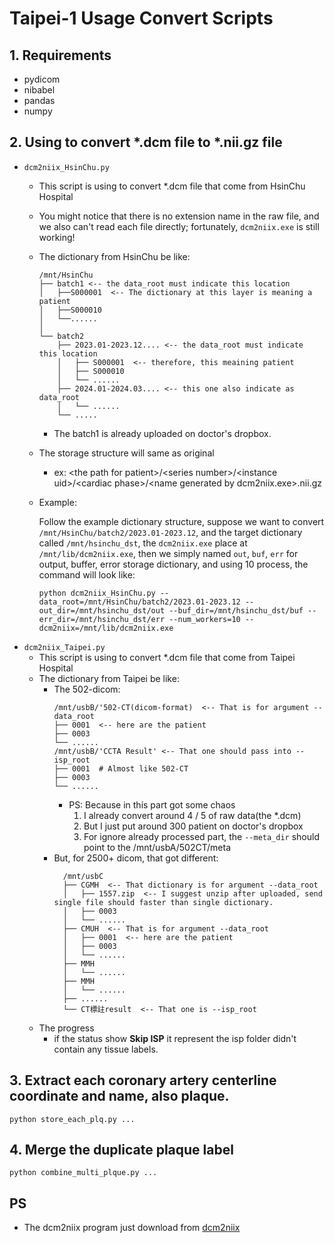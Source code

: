 # Taipei-1 Usage Convert Scripts
## 1. Requirements
- pydicom
- nibabel
- pandas
- numpy
## 2. Using to convert *.dcm file to *.nii.gz file
- `dcm2niix_HsinChu.py`
  - This script is using to convert *.dcm file that come from HsinChu Hospital
  - You might notice that there is no extension name in the raw file, and we also can't read each file directly; fortunately, `dcm2niix.exe` is still working!
  - The dictionary from HsinChu be like:
    ```
    /mnt/HsinChu
    ├── batch1 <-- the data_root must indicate this location
    │   ├──S000001  <-- The dictionary at this layer is meaning a patient
    │   ├──S000010
    │   └──......
    │       
    └── batch2
        ├── 2023.01-2023.12.... <-- the data_root must indicate this location
        │   ├── S000001  <-- therefore, this meaining patient
        │   ├── S000010
        │   └── ......
        ├── 2024.01-2024.03.... <-- this one also indicate as data_root
        │   └── ......
        └── .....
    ```
    - The batch1 is already uploaded on doctor's dropbox.
  - The storage structure will same as original
    - ex: \<the path for patient>/\<series number>/\<instance uid>/\<cardiac phase>/\<name generated by dcm2niix.exe>.nii.gz
  - Example:
    
      Follow the example dictionary structure, suppose we want to convert `/mnt/HsinChu/batch2/2023.01-2023.12`, and the target dictionary called `/mnt/hsinchu_dst`, the `dcm2niix.exe` place at `/mnt/lib/dcm2niix.exe`, then we simply named `out`, `buf`, `err` for output, buffer, error storage dictionary, and using 10 process, the command will look like: 
    ```bash=
    python dcm2niix_HsinChu.py --data_root=/mnt/HsinChu/batch2/2023.01-2023.12 --out_dir=/mnt/hsinchu_dst/out --buf_dir=/mnt/hsinchu_dst/buf --err_dir=/mnt/hsinchu_dst/err --num_workers=10 --dcm2niix=/mnt/lib/dcm2niix.exe
    ```
- `dcm2niix_Taipei.py`
  - This script is using to convert *.dcm file that come from Taipei Hospital
  - The dictionary from Taipei be like:
    - The 502-dicom:
      ```
      /mnt/usbB/'502-CT(dicom-format)  <-- That is for argument --data_root
      ├── 0001  <-- here are the patient
      ├── 0003
      └── ......
      /mnt/usbB/'CCTA Result' <-- That one should pass into --isp_root
      ├── 0001  # Almost like 502-CT
      ├── 0003
      └── ......
      ```
      - PS: Because in this part got some chaos
        1. I already convert around 4 / 5 of raw data(the *.dcm)
        2. But I just put around 300 patient on doctor's dropbox
        3. For ignore already processed part, the `--meta_dir` should point to the /mnt/usbA/502CT/meta 
    - But, for 2500+ dicom, that got different:
      ```
        /mnt/usbC 
        ├── CGMH  <-- That dictionary is for argument --data_root
        │   ├── 1557.zip  <-- I suggest unzip after uploaded, send single file should faster than single dictionary.
        │   ├── 0003
        │   └── ......
        ├── CMUH  <-- That is for argument --data_root
        │   ├── 0001  <-- here are the patient
        │   ├── 0003
        │   └── ......
        ├── MMH
        │   └── ......
        ├── MMH
        │   └── ......
        ├── ......
        └── CT標註result  <-- That one is --isp_root
        ```
  - The progress
    - if the status show **Skip ISP** it represent the isp folder didn't contain any tissue labels.
## 3. Extract each coronary artery centerline coordinate and name, also plaque.
```shell!
python store_each_plq.py ...
```
## 4. Merge the duplicate plaque label
```shell
python combine_multi_plque.py ... 
```

## PS
- The dcm2niix program just download from [dcm2niix](https://github.com/rordenlab/dcm2niix/releases)
